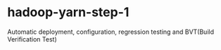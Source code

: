 # hadoop-yarn-step-1
Automatic deployment, configuration, regression testing and BVT(Build Verification Test)
